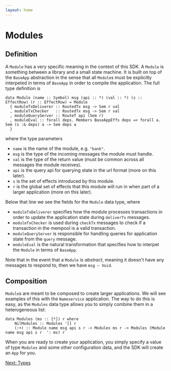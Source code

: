 ```yaml
---
layout: home
---
```


# Modules

## Definition

A `Module` has a very specific meaning in the context of this SDK. A `Module` is something between a library and a small state machine. It is built on top of the `BaseApp` abstraction in the sense that all `Module`s must be explicitly interpeted in terms of `BaseApp` in order to compile the application. The full type definition is

```
data Module (name :: Symbol) msg (api :: *) (val :: *) (s :: EffectRow) (r :: EffectRow) = Module
  { moduleTxDeliverer :: RoutedTx msg -> Sem r val
  , moduleTxChecker   :: RoutedTx msg -> Sem r val
  , moduleQueryServer :: RouteT api (Sem r)
  , moduleEval :: forall deps. Members BaseAppEffs deps => forall a. Sem (s :& deps) a -> Sem deps a
  }
```

where the type parameters

- `name` is the name of the module, e.g. `"bank"`.
- `msg` is the type of the incoming messages the module must handle.
- `val` is the type of the return value (must be common across all messages the module receives).
- `api` is the query api for querying state in the url format (more on this later).
- `s` is the set of effects introduced by this module.
- `r` is the global set of effects that this module will run in when part of a larger application (more on this later).

Below that line we see the fields for the `Module` data type, where

  - `moduleTxDeliverer` specifies how the module processes transactions in order to update the application state during `deliverTx` messages.
  - `moduleTxChecker` is used during `checkTx` messages to check if a transaction in the mempool is a valid transaction.
  - `moduleQueryServer` is responsible for handling queries for application state from the `query` message.
  - `moduleEval` is the natural transformation that specifies how to interpet the `Module` in terms of `BaseApp`.

Note that in the event that a `Module` is _abstract_, meaning it doesn't have any messages to respond to, then we have `msg ~ Void`.

## Composition

`Module`s are meant to be composed to create larger applications. We will see examples of this with the `Nameservice` application. The way to do this is easy, as the `Modules` data type allows you to simply combine them in a heterogeneous list:

```
data Modules (ms :: [*]) r where
    NilModules :: Modules '[] r
    (:+) :: Module name msg api s r -> Modules ms r -> Modules (Module name msg api s r  ': ms) r
```

When you are ready to create your application, you simply specify a value of type `Modules` and some other configuration data, and the SDK will create an `App` for you.

[Next: Types](../Tutorial/Nameservice/Types.md)
